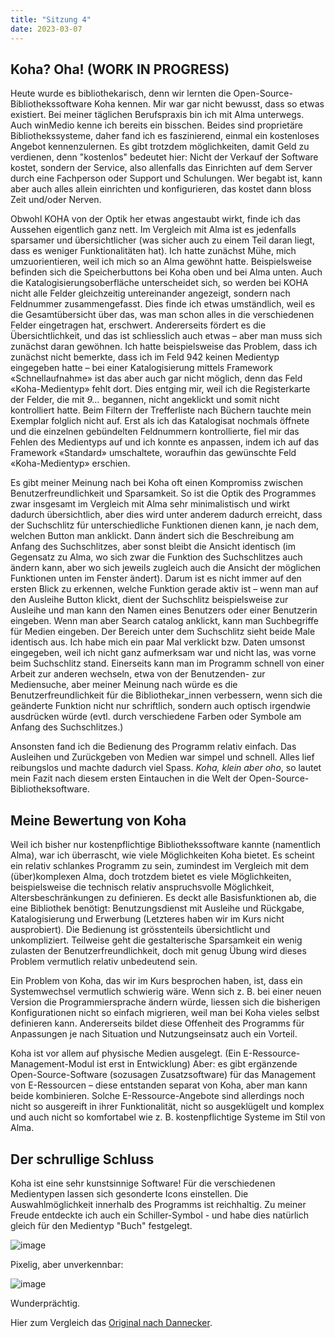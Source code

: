 ```yaml
---
title: "Sitzung 4"
date: 2023-03-07
---
```

## **Koha? Oha!** (WORK IN PROGRESS)
Heute wurde es bibliothekarisch, denn wir lernten die Open-Source-Bibliothekssoftware Koha kennen. Mir war gar nicht bewusst, dass so etwas existiert. Bei meiner täglichen Berufspraxis bin ich mit Alma unterwegs. Auch winMedio kenne ich bereits ein bisschen. Beides sind proprietäre Bibliothekssysteme, daher fand ich es faszinierend, einmal ein kostenloses Angebot kennenzulernen. Es gibt trotzdem möglichkeiten, damit Geld zu verdienen, denn "kostenlos" bedeutet hier: Nicht der Verkauf der Software kostet, sondern der Service, also allenfalls das Einrichten auf dem Server durch eine Fachperson oder Support und Schulungen. Wer begabt ist, kann aber auch alles allein einrichten und konfigurieren, das kostet dann bloss Zeit und/oder Nerven.

Obwohl KOHA von der Optik her etwas angestaubt wirkt, finde ich das Aussehen eigentlich ganz nett. Im Vergleich mit Alma ist es jedenfalls sparsamer und übersichtlicher (was sicher auch zu einem Teil daran liegt, dass es weniger Funktionalitäten hat). Ich hatte zunächst Mühe, mich umzuorientieren, weil ich mich so an Alma gewöhnt hatte. Beispielsweise befinden sich die Speicherbuttons bei Koha oben und bei Alma unten. Auch die Katalogisierungsoberfläche unterscheidet sich, so werden bei KOHA nicht alle Felder gleichzeitig untereinander angezeigt, sondern nach Feldnummer zusammengefasst. Dies finde ich etwas umständlich, weil es die Gesamtübersicht über das, was man schon alles in die verschiedenen Felder eingetragen hat, erschwert. Andererseits fördert es die Übersichtlichkeit, und das ist schliesslich auch etwas – aber man muss sich zunächst daran gewöhnen. Ich hatte beispielsweise das Problem, dass ich zunächst nicht bemerkte, dass ich im Feld 942 keinen Medientyp eingegeben hatte – bei einer Katalogisierung mittels Framework «Schnellaufnahme» ist das aber auch gar nicht möglich, denn das Feld «Koha-Medientyp» fehlt dort. Dies entging mir, weil ich die Registerkarte der Felder, die mit _9…_ begannen, nicht angeklickt und somit nicht kontrolliert hatte. Beim Filtern der Trefferliste nach Büchern tauchte mein Exemplar folglich nicht auf. Erst als ich das Katalogisat nochmals öffnete und die einzelnen gebündelten Feldnummern kontrollierte, fiel mir das Fehlen des Medientyps auf und ich konnte es anpassen, indem ich auf das Framework «Standard» umschaltete, woraufhin das gewünschte Feld «Koha-Medientyp» erschien.

Es gibt meiner Meinung nach bei Koha oft einen Kompromiss zwischen Benutzerfreundlichkeit und Sparsamkeit. So ist die Optik des Programmes zwar insgesamt im Vergleich mit Alma sehr minimalistisch und wirkt dadurch übersichtlich, aber dies wird unter anderem dadurch erreicht, dass der Suchschlitz für unterschiedliche Funktionen dienen kann, je nach dem, welchen Button man anklickt. Dann ändert sich die Beschreibung am Anfang des Suchschlitzes, aber sonst bleibt die Ansicht identisch (im Gegensatz zu Alma, wo sich zwar die Funktion des Suchschlitzes auch ändern kann, aber wo sich jeweils zugleich auch die Ansicht der möglichen Funktionen unten im Fenster ändert). Darum ist es nicht immer auf den ersten Blick zu erkennen, welche Funktion gerade aktiv ist – wenn man auf den Ausleihe Button klickt, dient der Suchschlitz beispielsweise zur Ausleihe und man kann den Namen eines Benutzers oder einer Benutzerin eingeben. Wenn man aber Search catalog anklickt, kann man Suchbegriffe für Medien eingeben. Der Bereich unter dem Suchschlitz sieht beide Male identisch aus. Ich habe mich ein paar Mal verklickt bzw. Daten umsonst eingegeben, weil ich nicht ganz aufmerksam war und nicht las, was vorne beim Suchschlitz stand. Einerseits kann man im Programm schnell von einer Arbeit zur anderen wechseln, etwa von der Benutzenden- zur Mediensuche, aber meiner Meinung nach würde es die Benutzerfreundlichkeit für die Bibliothekar_innen verbessern, wenn sich die geänderte Funktion nicht nur schriftlich, sondern auch optisch irgendwie ausdrücken würde (evtl. durch verschiedene Farben oder Symbole am Anfang des Suchschlitzes.)

Ansonsten fand ich die Bedienung des Programm relativ einfach. Das Ausleihen und Zurückgeben von Medien war simpel und schnell. Alles lief reibungslos und machte dadurch viel Spass. _Koha, klein aber oho_, so lautet mein Fazit nach diesem ersten Eintauchen in die Welt der Open-Source-Bibliotheksoftware.

## **Meine Bewertung von Koha**

Weil ich bisher nur kostenpflichtige Bibliothekssoftware kannte (namentlich Alma), war ich überrascht, wie viele Möglichkeiten Koha bietet. Es scheint ein relativ schlankes Programm zu sein, zumindest im Vergleich mit dem (über)komplexen Alma, doch trotzdem bietet es viele Möglichkeiten, beispielsweise die technisch relativ anspruchsvolle Möglichkeit, Altersbeschränkungen zu definieren. Es deckt alle Basisfunktionen ab, die eine Bibliothek benötigt: Benutzungsdienst mit Ausleihe und Rückgabe, Katalogisierung und Erwerbung (Letzteres haben wir im Kurs nicht ausprobiert). Die Bedienung ist grösstenteils übersichtlicht und unkompliziert. Teilweise geht die gestalterische Sparsamkeit ein wenig zulasten der Benutzerfreundlichkeit, doch mit genug Übung wird dieses Problem vermutlich relativ unbedeutend sein.

Ein Problem von Koha, das wir im Kurs besprochen haben, ist, dass ein Systemwechsel vermutlich schwierig wäre. Wenn sich z. B. bei einer neuen Version die Programmiersprache ändern würde, liessen sich die bisherigen Konfigurationen nicht so einfach migrieren, weil man bei Koha vieles selbst definieren kann. Andererseits bildet  diese Offenheit des Programms für Anpassungen je nach Situation und Nutzungseinsatz auch ein Vorteil.

Koha ist vor allem auf physische Medien ausgelegt. (Ein E-Ressource-Management-Modul ist erst in Entwicklung) Aber: es gibt ergänzende Open-Source-Software (sozusagen Zusatzsoftware) für das Management von E-Ressourcen – diese entstanden separat von Koha, aber man kann beide kombinieren. Solche E-Ressource-Angebote sind allerdings noch nicht so ausgereift in ihrer Funktionalität, nicht so ausgeklügelt und komplex und auch nicht so komfortabel wie z. B. kostenpflichtige Systeme im Stil von Alma.

## **Der schrullige Schluss**
Koha ist eine sehr kunstsinnige Software! Für die verschiedenen Medientypen lassen sich gesonderte Icons einstellen. Die Auswahlmöglichkeit innerhalb des Programms ist reichhaltig. Zu meiner Freude entdeckte ich auch ein Schiller-Symbol - und habe dies natürlich gleich für den Medientyp "Buch" festgelegt.

![image](https://user-images.githubusercontent.com/125452754/223772688-47b2edaa-ef2c-4d2b-884e-4e5fb58f1436.png)

Pixelig, aber unverkennbar:

![image](https://user-images.githubusercontent.com/125452754/223772714-3908e9b2-012f-49e2-a08b-a0fa46dae8d2.png)

Wunderprächtig.

Hier zum Vergleich das [Original nach Dannecker](https://www.gnm.de/objekte/hermenbueste-friedrich-schillers/).
